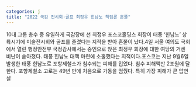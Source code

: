 ```yaml
---
categories: j
title: "2022 국감 전시회·골프 최정우 힌남노 책임론 혼쭐"
---
```

10대 그룹 총수 중 유일하게 국감장에 선 최정우 포스코홀딩스 회장이 태풍 &lsquo;힌남노&rsquo; 상륙시기에 미술전시회와 골프를 즐겼다는 지적을 받아 혼쭐이 났다.4일 서울 여의도 국회에서 열린 행정안전부 국정감사에서는 증인으로 앉은 최정우 회장에 대한 여당의 거센 비난이 쏟아졌다. 태풍 힌남노 대책 마련에 소홀했다는 지적이다.포스코는 지난 9월6일 발생한 태풍 힌남노로 포항제철소가 침수되는 피해를 입었다. 침수 피해액만 2조원에 달한다. 포항제철소 고로는 49년 만에 처음으로 가동을 멈췄다. 특히 가장 피해가 큰 압연 설